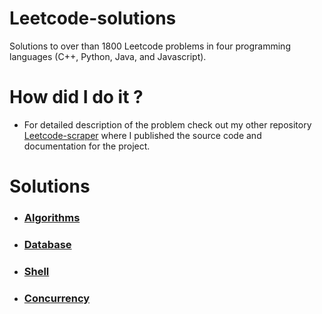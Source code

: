 # Leetcode-solutions
Solutions to over than 1800 Leetcode problems in four programming languages (C++, Python, Java, and Javascript).
# How did I do it ? #
  - For detailed description of the problem check out my other repository [Leetcode-scraper](https://github.com/AnasImloul/Leetcode-solutions/) where I published the source code and documentation for the project.
# Solutions
- ### [Algorithms](./algorithms#README.md) ###
- ### [Database](./database#README.md) ###
- ### [Shell](./shell#README.md) ###
- ### [Concurrency](./concurrency#README.md) ###